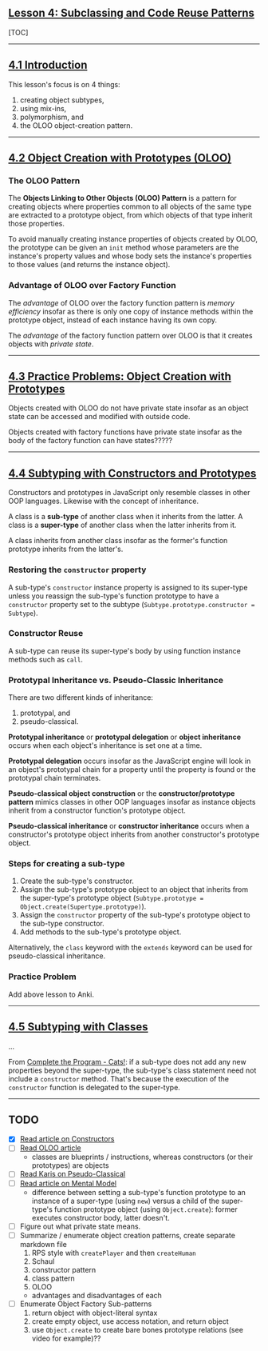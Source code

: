 ## [Lesson 4: Subclassing and Code Reuse Patterns](https://launchschool.com/lessons/d5964d17/assignments)

[TOC]

---

## [4.1 Introduction](https://launchschool.com/lessons/d5964d17/assignments/b68dadcf)

This lesson's focus is on 4 things:

1. creating object subtypes,
2. using mix-ins,
3. polymorphism, and
4. the OLOO object-creation pattern.

---

## [4.2 Object Creation with Prototypes (OLOO)](https://launchschool.com/lessons/d5964d17/assignments/3db48c51)

### The OLOO Pattern

The **Objects Linking to Other Objects (OLOO) Pattern** is a pattern for creating objects where properties common to all objects of the same type are extracted to a prototype object, from which objects of that type inherit those properties.

To avoid manually creating instance properties of objects created by OLOO, the prototype can be given an `init` method whose parameters are the instance's property values and whose body sets the instance's properties to those values (and returns the instance object).

### Advantage of OLOO over Factory Function

The *advantage* of OLOO over the factory function pattern is *memory efficiency* insofar as there is only one copy of instance methods within the prototype object, instead of each instance having its own copy.

The *advantage* of the factory function pattern over OLOO is that it creates objects with *private state*.

---

## [4.3 Practice Problems: Object Creation with Prototypes](https://launchschool.com/lessons/d5964d17/assignments/02f965cb)

Objects created with OLOO do not have private state insofar as an object state can be accessed and modified with outside code.

Objects created with factory functions have private state insofar as the body of the factory function can have states?????

---

## [4.4 Subtyping with Constructors and Prototypes](https://launchschool.com/lessons/d5964d17/assignments/006358da)

Constructors and prototypes in JavaScript only resemble classes in other OOP languages. Likewise with the concept of inheritance.

A class is a **sub-type** of another class when it inherits from the latter. A class is a **super-type** of another class when the latter inherits from it.

A class inherits from another class insofar as the former's function prototype inherits from the latter's.

### Restoring the `constructor` property

A sub-type's `constructor` instance property is assigned to its super-type unless you reassign the sub-type's function prototype to have a `constructor` property set to the subtype (`Subtype.prototype.constructor = Subtype`).

### Constructor Reuse

A sub-type can reuse its super-type's body by using function instance methods such as `call`.

### Prototypal Inheritance vs. Pseudo-Classic Inheritance

There are two different kinds of inheritance:

1. prototypal, and
2. pseudo-classical.

**Prototypal inheritance** or **prototypal delegation** or **object inheritance** occurs when each object's inheritance is set one at a time.

**Prototypal delegation** occurs insofar as the JavaScript engine will look in an object's prototypal chain for a property until the property is found or the prototypal chain terminates.

**Pseudo-classical object construction** or the **constructor/prototype pattern** mimics classes in other OOP languages insofar as instance objects inherit from a constructor function's prototype object.

**Pseudo-classical inheritance** or **constructor inheritance** occurs when a constructor's prototype object inherits from another constructor's prototype object.

### Steps for creating a sub-type

1. Create the sub-type's constructor.
2. Assign the sub-type's prototype object to an object that inherits from the super-type's prototype object (`Subtype.prototype = Object.create(Supertype.prototype)`).
3. Assign the `constructor` property of the sub-type's prototype object to the sub-type constructor.
4. Add methods to the sub-type's prototype object.

Alternatively, the `class` keyword with the `extends` keyword can be used for pseudo-classical inheritance.

### Practice Problem

Add above lesson to Anki.

---

## [4.5 Subtyping with Classes](https://launchschool.com/lessons/d5964d17/assignments/7054ee88)

...

From [Complete the Program - Cats!](https://launchschool.com/exercises/94c9e258): if a sub-type does not add any new properties beyond the super-type, the sub-type's class statement need not include a `constructor` method. That's because the execution of the `constructor` function is delegated to the super-type.

---

## TODO

- [x] [Read article on Constructors](https://tobyho.com/2010/11/22/javascript-constructors-and/)
- [ ] [Read OLOO article](https://karistobias.medium.com/part-1-the-javascript-oloo-pattern-explained-with-pictures-34be175b7908)
  - classes are blueprints / instructions, whereas constructors (or their prototypes) are objects
- [ ] [Read Karis on Pseudo-Classical](https://karistobias.medium.com/part-2-the-javascript-pseudo-classical-pattern-explained-with-pictures-70dfda6c6351)
- [ ] [Read article on Mental Model](https://medium.com/launch-school/javascript-design-patterns-building-a-mental-model-68c2d4356538)
  - difference between setting a sub-type's function prototype to an instance of a super-type (using `new`) versus a child of the super-type's function prototype object (using `Object.create`): former executes constructor body, latter doesn't.
- [ ] Figure out what private state means.
- [ ] Summarize / enumerate object creation patterns, create separate markdown file
  1. RPS style with `createPlayer` and then `createHuman`
  2. Schaul
  3. constructor pattern
  4. class pattern
  5. OLOO
  - advantages and disadvantages of each
- [ ] Enumerate Object Factory Sub-patterns
  1. return object with object-literal syntax
  2. create empty object, use access notation, and return object
  3. use `Object.create` to create bare bones prototype relations (see video for example)??
